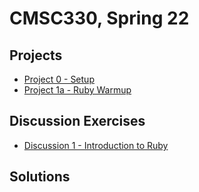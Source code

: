 # CMSC330, Spring 22

## Projects

* [Project 0 - Setup](./project0)
* [Project 1a - Ruby Warmup](./project1a)

## Discussion Exercises

* [Discussion 1 - Introduction to Ruby](./discussions/d1_intro_ruby)

## Solutions
